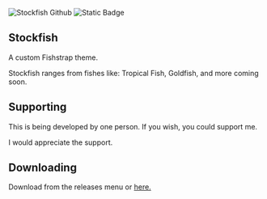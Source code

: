 ![Stockfish Github](https://github.com/user-attachments/assets/be60edf0-5644-4637-8c23-5149419fed5c)
![Static Badge](https://img.shields.io/badge/supporters-0-red)

## Stockfish

A custom Fishstrap theme.

Stockfish ranges from fishes like: Tropical Fish, Goldfish, and more coming soon.

## Supporting

This is being developed by one person. If you wish, you could support me.

I would appreciate the support.
  
## Downloading

Download from the releases menu or [here.](https://github.com/JadiPlayz/Stockfish/releases)
